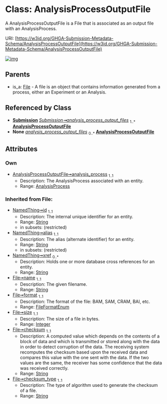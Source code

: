 
# Class: AnalysisProcessOutputFile


A AnalysisProcessOutputFile is a File that is associated as an output file with an AnalysisProcess.

URI: [https://w3id.org/GHGA-Submission-Metadata-Schema/AnalysisProcessOutputFile](https://w3id.org/GHGA-Submission-Metadata-Schema/AnalysisProcessOutputFile)


[![img](https://yuml.me/diagram/nofunky;dir:TB/class/[Submission],[File],[Attribute],[AnalysisProcess]<analysis_process%201..1-++[AnalysisProcessOutputFile&#124;name(i):string;format(i):FileFormatEnum;size(i):integer;checksum(i):string;checksum_type(i):string;accession(i):string;ega_accession(i):string;id(i):string;alias(i):string;xref(i):string%20*],[Submission]++-%20analysis_process_output_files%201..*>[AnalysisProcessOutputFile],[Submission]-%20analysis_process_output_files(i)%200..*>[AnalysisProcessOutputFile],[File]^-[AnalysisProcessOutputFile],[AnalysisProcess])](https://yuml.me/diagram/nofunky;dir:TB/class/[Submission],[File],[Attribute],[AnalysisProcess]<analysis_process%201..1-++[AnalysisProcessOutputFile&#124;name(i):string;format(i):FileFormatEnum;size(i):integer;checksum(i):string;checksum_type(i):string;accession(i):string;ega_accession(i):string;id(i):string;alias(i):string;xref(i):string%20*],[Submission]++-%20analysis_process_output_files%201..*>[AnalysisProcessOutputFile],[Submission]-%20analysis_process_output_files(i)%200..*>[AnalysisProcessOutputFile],[File]^-[AnalysisProcessOutputFile],[AnalysisProcess])

## Parents

 *  is_a: [File](File.md) - A file is an object that contains information generated from a process, either an Experiment or an Analysis.

## Referenced by Class

 *  **[Submission](Submission.md)** *[Submission➞analysis_process_output_files](Submission_analysis_process_output_files.md)*  <sub>1..\*</sub>  **[AnalysisProcessOutputFile](AnalysisProcessOutputFile.md)**
 *  **None** *[analysis_process_output_files](analysis_process_output_files.md)*  <sub>0..\*</sub>  **[AnalysisProcessOutputFile](AnalysisProcessOutputFile.md)**

## Attributes


### Own

 * [AnalysisProcessOutputFile➞analysis_process](AnalysisProcessOutputFile_analysis_process.md)  <sub>1..1</sub>
     * Description: The AnalysisProcess associated with an entity.
     * Range: [AnalysisProcess](AnalysisProcess.md)

### Inherited from File:

 * [NamedThing➞id](NamedThing_id.md)  <sub>1..1</sub>
     * Description: The internal unique identifier for an entity.
     * Range: [String](types/String.md)
     * in subsets: (restricted)
 * [NamedThing➞alias](NamedThing_alias.md)  <sub>1..1</sub>
     * Description: The alias (alternate identifier) for an entity.
     * Range: [String](types/String.md)
     * in subsets: (restricted)
 * [NamedThing➞xref](NamedThing_xref.md)  <sub>0..\*</sub>
     * Description: Holds one or more database cross references for an entity.
     * Range: [String](types/String.md)
 * [File➞name](File_name.md)  <sub>1..1</sub>
     * Description: The given filename.
     * Range: [String](types/String.md)
 * [File➞format](File_format.md)  <sub>1..1</sub>
     * Description: The format of the file: BAM, SAM, CRAM, BAI, etc.
     * Range: [FileFormatEnum](FileFormatEnum.md)
 * [File➞size](File_size.md)  <sub>1..1</sub>
     * Description: The size of a file in bytes.
     * Range: [Integer](types/Integer.md)
 * [File➞checksum](File_checksum.md)  <sub>1..1</sub>
     * Description: A computed value which depends on the contents of a block of data and which is transmitted or stored along with the data in order to detect corruption of the data. The receiving system recomputes the checksum based upon the received data and compares this value with the one sent with the data. If the two values are the same, the receiver has some confidence that the data was received correctly.
     * Range: [String](types/String.md)
 * [File➞checksum_type](File_checksum_type.md)  <sub>1..1</sub>
     * Description: The type of algorithm used to generate the checksum of a file.
     * Range: [String](types/String.md)
